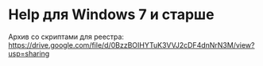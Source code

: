 # Help для Windows 7 и старше #

Архив со скриптами для реестра:
https://drive.google.com/file/d/0BzzBOIHYTuK3VVJ2cDF4dnNrN3M/view?usp=sharing